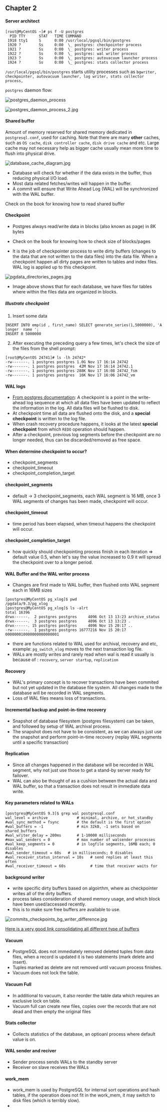 ## Chapter 2

#### Server architect

```
[root@MyCentOS ~]# ps f -U postgres
  PID TTY      STAT   TIME COMMAND
 1918 tty1     S      0:00 /usr/local/pgsql/bin/postgres
 1920 ?        Ss     0:00  \_ postgres: checkpointer process   
 1921 ?        Ss     0:00  \_ postgres: writer process     
 1922 ?        Ss     0:00  \_ postgres: wal writer process   
 1923 ?        Ss     0:00  \_ postgres: autovacuum launcher process 
 1924 ?        Ss     0:00  \_ postgres: stats collector process   
 ```
 
`/usr/local/pgsql/bin/postgres` starts utility processes such as `bgwriter, checkpointer, autovacuum launcher, log writer, stats collector process,`

`postgres` daemon flow:

![postgres_daemon_process](https://github.com/wongtiongkiat/cheatsheets/blob/master/Postgres%20for%20Data%20Architect/img/postgres_daemon_process.jpg)

![postgres_daemon_process_2.jpg](https://github.com/wongtiongkiat/cheatsheets/blob/master/Postgres%20for%20Data%20Architect/img/postgres_daemon_process_2.jpg)

#### Shared buffer
Amount of memory reserved for shared memory dedicated in `postgresql.conf`, used for caching. Note that there are many **other** caches, such as `OS cache`, `disk controller cache`, `disk drive cache` and etc. Large cache may not necessary help as bigger cache usually mean more time to flush into physical drive.

![database_cache_diagram.jpg](./img/database_cache_diagram.jpg)

* Database will check for whether if the data exists in the buffer, thus reducing physical I/O load.
* Most data related fetches/writes will happen in the buffer.
* A commit will ensure that Write Ahead Log (WAL) will be synchronized with the WAL buffer.

Check on the book for knowing how to read shared buffer

#### Checkpoint
* Postgres always read/write data in blocks (also known as page) in 8K bytes 

* Check on the book for knowing how to check size of blocks/pages

* It is the job of checkpointer process to write dirty buffers (changes to the data that are not written to the data files) into the data file. When a checkpoint happen all dirty pages are written to tables and index files. WAL log is applied up to this checkpoint.

![pgdata_directories_pages.jpg](./img/pgdata_directories_pages.jpg)

* Image above shows that for each database, we have files for tables where within the files data are organized in blocks.


##### Illustrate checkpoint
1. Insert some data
```
INSERT INTO emp(id , first_name) SELECT generate_series(1,5000000), 'A longer  name ';
INSERT 0 5000000
```
2. After executing the preceding query a few times, let's check the size of the files from the shell prompt:
```
[root@MyCentOS 24741]# ls -lh 24742*
-rw-------. 1 postgres postgres 1.0G Nov 17 16:14 24742
-rw-------. 1 postgres postgres  42M Nov 17 16:14 24742.1
-rw-------. 1 postgres postgres 288K Nov 17 16:08 24742_fsm
-rw-------. 1 postgres postgres  16K Nov 17 16:06 24742_vm
```


#### WAL logs

* [From postgres documentation](https://www.postgresql.org/docs/10/sql-checkpoint.html): A checkpoint is a point in the write-ahead log sequence at which all data files have been updated to reflect the information in the log. All data files will be flushed to disk.
* At checkpoint time all data are flushed onto the disk, and a **special checkpoint** is written to the log file. 
* When crash recovery procedure happens, it looks at the latest **special checkpoint** from which `REDO` operation should happen.
* After a checkpoint, previous log segments before the checkpoint are no longer needed, thus can be discarded/removed as free space.

#### When determine checkpoint to occur?

* checkpoint_segments
* checkpoint_timeout
* checkpoint_completion_target

#### checkpoint_segments

* default -> 3 checkpoint_segments, each WAL segment is 16 MB, once 3 WAL segments of changes has been made, checkpoint will occur.

#### checkpoint_timeout

* time period has been elapsed, when timeout happens the checkpoint will occur.

#### checkpoint_completion_target

* how quickly should checkpointing process finish in each iteration => default value 0.5, when let's say the value increased to 0.9 it will spread the checkpoint over to a longer period.

#### WAL Buffer and the WAL writer process

* Changes are first made to WAL buffer, then flushed onto WAL segment each in 16MB sizes

```
[postgres@MyCentOS pg_xlog]$ pwd
/pgdata/9.3/pg_xlog
[postgres@MyCentOS pg_xlog]$ ls -alrt
total 16396
drwx------.  2 postgres postgres     4096 Oct 13 13:23 archive_status
drwx------.  3 postgres postgres     4096 Oct 13 13:23 .
drwx------. 15 postgres postgres     4096 Nov 15 20:17 ..
-rw-------.  1 postgres postgres 16777216 Nov 15 20:17 000000010000000000000001
```

* there are functions related to WAL used for archival, recovery and etc, example: `pg_switch_xlog` moves to the next transaction log file.
* WALs are mostly writes and rarely read when wal is read it usually is because of : `recovery`, `server startup`, `replication`

#### Recovery

* WAL's primary concept is to recover transactions have been commited but not yet updated in the database file system. All changes made to the database will be recorded in WAL segments.
* Loss of WAL files means loss of transactions.

#### Incremental backup and point-in-time recovery

* Snapshot of database filesystem (postgres filesystem) can be taken, and followed by setup of WAL archival process.
* The snapshot does not have to be consistent, as we can always just use the snapshot and perform point-in-time recovery (replay WAL segments until a specific transaction)


#### Replication

* Since all changes happened in the database will be recorded in WAL segment, why not just use those to get a stand-by server ready for failover.
* WAL can also be thought of as a cushion between the actual data and WAL buffer, so that a transaction does not result in immediate data write.

#### Key parameters related to WALs
```
[postgres@MyCentOS 9.3]$ grep wal postgresql.conf 
wal_level = archive             # minimal, archive, or hot_standby
#wal_sync_method = fsync        # the default is the first option
#wal_buffers = -1               # min 32kB, -1 sets based on shared_buffers
#wal_writer_delay = 200ms       # 1-10000 milliseconds
#max_wal_senders = 0            # max number of walsender processes
#wal_keep_segments = 0          # in logfile segments, 16MB each; 0 disables
#wal_sender_timeout = 60s	# in milliseconds; 0 disables
#wal_receiver_status_interval = 10s   # send replies at least this often
#wal_receiver_timeout = 60s           # time that receiver waits for
```

#### background writer
* write specific dirty buffers based on algoirthm, where as checkpointer writes all of the dirty buffers.
* process takes consideration of shared memory usage, and which block have been used/accessed recently.
* this is to make sure free buffers are available to use.

![commits_checkpoints_bg_writer_difference.jpg](img/commits_checkpoints_bg_writer_difference.jpg)

[Here is a very good link consolidating all different type of buffers](http://www.postgresql.fastware.com/blog/back-to-basics-with-postgresql-memory-components)


#### Vacuum 
* PostgreSQL does not immediately removed deleted tuples from data files, when a record is updated it is two statements (mark delete and insert).  
* Tuples marked as delete are not removed until vacuum process finishes.
* Vacuum does not lock the table.

#### Vacuum Full
* In additional to vacuum, it also reorder the table data which requires an exclusive lock on table.
* Vacuum full can create new files, copies over the records that are not dead and then empty the original files


#### Stats collector 
* Collects statistics of the database, an optioanl process where default value is on.

#### WAL sender and reciver
* Sender process sends WALs to the standby server
* Receiver on slave receives the WALs

#### work_mem
* work_mem is used by PostgreSQL for internal sort operations and hash tables, if the operation does not fit in the work_mem, it may switch to disk files (which is terribly slow).
* 

